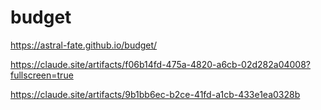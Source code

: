 # budget
https://astral-fate.github.io/budget/


https://claude.site/artifacts/f06b14fd-475a-4820-a6cb-02d282a04008?fullscreen=true


https://claude.site/artifacts/9b1bb6ec-b2ce-41fd-a1cb-433e1ea0328b

